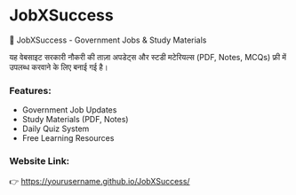 # JobXSuccess
🚀 JobXSuccess - Government Jobs & Study Materials  

यह वेबसाइट सरकारी नौकरी की ताज़ा अपडेट्स और स्टडी मटेरियल्स (PDF, Notes, MCQs) फ्री में उपलब्ध करवाने के लिए बनाई गई है।  

### Features:
- Government Job Updates  
- Study Materials (PDF, Notes)  
- Daily Quiz System  
- Free Learning Resources  

### Website Link:
👉 https://yourusername.github.io/JobXSuccess/
